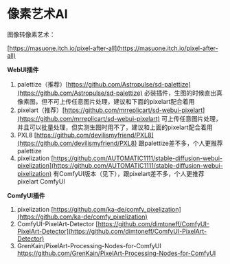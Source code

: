 # 像素艺术AI

图像转像素艺术：

[https://masuone.itch.io/pixel-after-all](https://masuone.itch.io/pixel-after-all)

**WebUI插件**

1. palettize（推荐）[https://github.com/Astropulse/sd-palettize](https://github.com/Astropulse/sd-palettize)  必装插件，生图的时候直出真像素图，但不可上传任意图片处理，建议和下面的pixelart配合着用
2. pixelart（推荐）[https://github.com/mrreplicart/sd-webui-pixelart](https://github.com/mrreplicart/sd-webui-pixelart)  可上传任意图片处理，并且可以批量处理，但实测生图时用不了，建议和上面的pixelart配合着用
3. PXL8  [https://github.com/devilismyfriend/PXL8](https://github.com/devilismyfriend/PXL8)  跟palettize差不多，个人更推荐palettize
4. pixelization  [https://github.com/AUTOMATIC1111/stable-diffusion-webui-pixelization](https://github.com/AUTOMATIC1111/stable-diffusion-webui-pixelization)  有ComfyUI版本（见下），跟pixelart差不多，个人更推荐pixelart ComfyUI

**ComfyUI插件**

1. pixelization  [https://github.com/ka-de/comfy_pixelization](https://github.com/ka-de/comfy_pixelization)
2. ComfyUI-PixelArt-Detector  [https://github.com/dimtoneff/ComfyUI-PixelArt-Detector](https://github.com/dimtoneff/ComfyUI-PixelArt-Detector)
3. GrenKain/PixelArt-Processing-Nodes-for-ComfyUI https://github.com/GrenKain/PixelArt-Processing-Nodes-for-ComfyUI